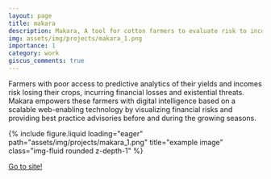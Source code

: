 ```yaml
---
layout: page
title: makara
description: Makara, A tool for cotton farmers to evaluate risk to income
img: assets/img/projects/makara_1.png
importance: 1
category: work
giscus_comments: true
---
```


Farmers with poor access to predictive analytics of their yields and incomes risk losing their crops, incurring financial losses and existential threats. Makara empowers these farmers with digital intelligence based on a scalable web-enabling technology by visualizing financial risks and providing best practice advisories before and during the growing seasons.

<div class="row">
    <div class="col-sm mt-3 mt-md-0">
        {% include figure.liquid loading="eager" path="assets/img/projects/makara_1.png" title="example image" class="img-fluid rounded z-depth-1" %}
    </div>
</div>
<div class="caption">
    
</div>

<a href="https://www.makarainit.com/">Go to site!</a>

